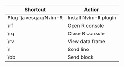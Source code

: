| Shortcut               | Action                 |
| ------------------------ | ------------------------ |
| Plug 'jalvesqaq/Nvim-R   | Install Nvim-R plugin    |
| \rf                      | Open R console           |
| \rq                      | Close R console          |
| \rv                      | View data frame          |
| \l                       | Send line                |
| \bb                      | Send block               |
